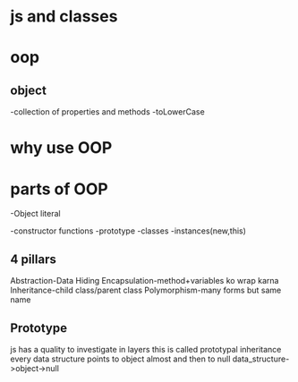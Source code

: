 # js and classes

# oop
## object
-collection of properties and methods
-toLowerCase

# why use OOP

# parts of OOP
-Object literal

-constructor functions
-prototype
-classes
-instances(new,this)


## 4 pillars
Abstraction-Data Hiding
Encapsulation-method+variables ko wrap karna
Inheritance-child class/parent class
Polymorphism-many forms but same name

## Prototype

js has a quality to investigate in layers 
this is called prototypal inheritance
every data structure points to object almost and then to null
data_structure->object->null
